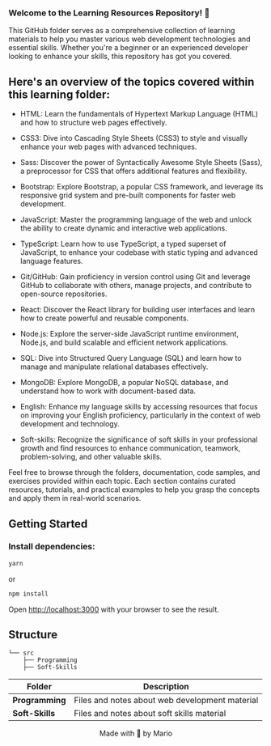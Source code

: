 ### Welcome to the Learning Resources Repository! 👋

This GitHub folder serves as a comprehensive collection of learning materials to help you master various web development technologies and essential skills. Whether you're a beginner or an experienced developer looking to enhance your skills, this repository has got you covered.

## Here's an overview of the topics covered within this learning folder:

- HTML: Learn the fundamentals of Hypertext Markup Language (HTML) and how to structure web pages effectively.

- CSS3: Dive into Cascading Style Sheets (CSS3) to style and visually enhance your web pages with advanced techniques.

- Sass: Discover the power of Syntactically Awesome Style Sheets (Sass), a preprocessor for CSS that offers additional features and flexibility.

- Bootstrap: Explore Bootstrap, a popular CSS framework, and leverage its responsive grid system and pre-built components for faster web development.

- JavaScript: Master the programming language of the web and unlock the ability to create dynamic and interactive web applications.

- TypeScript: Learn how to use TypeScript, a typed superset of JavaScript, to enhance your codebase with static typing and advanced language features.

- Git/GitHub: Gain proficiency in version control using Git and leverage GitHub to collaborate with others, manage projects, and contribute to open-source repositories.

- React: Discover the React library for building user interfaces and learn how to create powerful and reusable components.

- Node.js: Explore the server-side JavaScript runtime environment, Node.js, and build scalable and efficient network applications.

- SQL: Dive into Structured Query Language (SQL) and learn how to manage and manipulate relational databases effectively.

- MongoDB: Explore MongoDB, a popular NoSQL database, and understand how to work with document-based data.

- English: Enhance my language skills by accessing resources that focus on improving your English proficiency, particularly in the context of web development and technology.

- Soft-skills: Recognize the significance of soft skills in your professional growth and find resources to enhance communication, teamwork, problem-solving, and other valuable skills.

Feel free to browse through the folders, documentation, code samples, and exercises provided within each topic. Each section contains curated resources, tutorials, and practical examples to help you grasp the concepts and apply them in real-world scenarios.

## Getting Started

### Install dependencies:

```bash
yarn
```

or

```bash
npm install
```

Open [http://localhost:3000](http://localhost:3000) with your browser to see the result.

## Structure

```
└── src
    ├── Programming
    ├── Soft-Skills
```

| Folder          | Description                                    |
| --------------- | ---------------------------------------------- |
| **Programming** | Files and notes about web development material |
| **Soft-Skills** | Files and notes about soft skills material     |

<p align="center">Made with 💜 by Mario</p>

